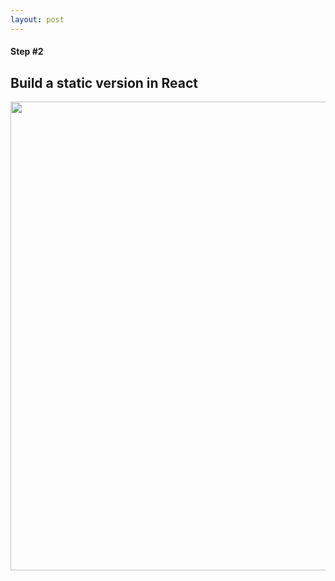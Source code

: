 ```yaml
---
layout: post
---
```

#### Step #2
## Build a static version in React

<img style="width: 750px" src="./images/static-version.png"/>